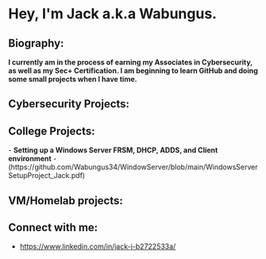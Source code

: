 <h1>Hey, I'm Jack a.k.a Wabungus. 

<h2> Biography:</h2>
 <b> I currently am in the process of earning my Associates in Cybersecurity, as well as my Sec+ Certification. I am beginning to learn GitHub and doing some small projects when I have time. </b>

<h2> Cybersecurity Projects:</h2>

<h2> College Projects:</h2>
 - <b> Setting up a Windows Server FRSM, DHCP, ADDS, and Client environment</b>
 - (https://github.com/Wabungus34/WindowServer/blob/main/WindowsServerSetupProject_Jack.pdf)
<h2>VM/Homelab projects:</h2>

<h2>Connect with me:</h2>

- https://www.linkedin.com/in/jack-j-b2722533a/








<!--
**Wabungus34/Wabungus34** is a ✨ _special_ ✨ repository because its `README.md` (this file) appears on your GitHub profile.

Here are some ideas to get you started:

- 🔭 I’m currently working on ...
- 🌱 I’m currently learning ...
- 👯 I’m looking to collaborate on ...
- 🤔 I’m looking for help with ...
- 💬 Ask me about ...
- 📫 How to reach me: ...
- 😄 Pronouns: ...
- ⚡ Fun fact: ...
-->
